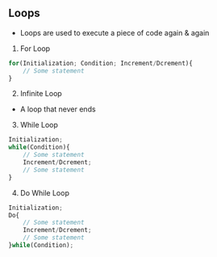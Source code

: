 ## Loops
- Loops are used to execute a piece of code again & again

1. For Loop
```js
for(Initialization; Condition; Increment/Dcrement){
    // Some statement
}
```
2. Infinite Loop
- A loop that never ends

3. While Loop
```js
Initialization;
while(Condition){
    // Some statement
    Increment/Dcrement;
    // Some statement
}
```
4. Do While Loop
```js
Initialization;
Do{
    // Some statement
    Increment/Dcrement;
    // Some statement
}while(Condition);
```